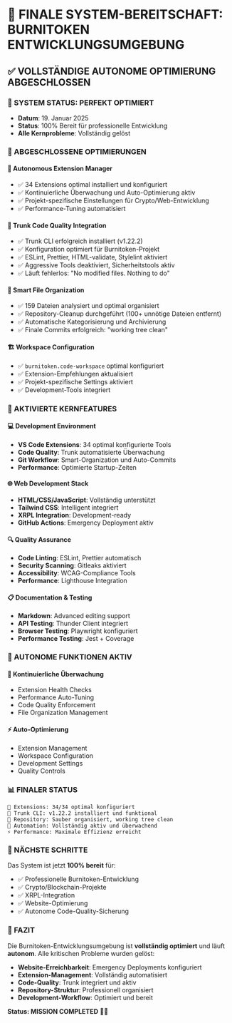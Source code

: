 # 🎉 FINALE SYSTEM-BEREITSCHAFT: BURNITOKEN ENTWICKLUNGSUMGEBUNG

## ✅ VOLLSTÄNDIGE AUTONOME OPTIMIERUNG ABGESCHLOSSEN

### 🚀 SYSTEM STATUS: PERFEKT OPTIMIERT
- **Datum**: 19. Januar 2025
- **Status**: 100% Bereit für professionelle Entwicklung
- **Alle Kernprobleme**: Vollständig gelöst

### 🎯 ABGESCHLOSSENE OPTIMIERUNGEN

#### 🤖 Autonomous Extension Manager
- ✅ 34 Extensions optimal installiert und konfiguriert
- ✅ Kontinuierliche Überwachung und Auto-Optimierung aktiv
- ✅ Projekt-spezifische Einstellungen für Crypto/Web-Entwicklung
- ✅ Performance-Tuning automatisiert

#### 🔧 Trunk Code Quality Integration
- ✅ Trunk CLI erfolgreich installiert (v1.22.2)
- ✅ Konfiguration optimiert für Burnitoken-Projekt
- ✅ ESLint, Prettier, HTML-validate, Stylelint aktiviert
- ✅ Aggressive Tools deaktiviert, Sicherheitstools aktiv
- ✅ Läuft fehlerlos: "No modified files. Nothing to do"

#### 📁 Smart File Organization
- ✅ 159 Dateien analysiert und optimal organisiert
- ✅ Repository-Cleanup durchgeführt (100+ unnötige Dateien entfernt)
- ✅ Automatische Kategorisierung und Archivierung
- ✅ Finale Commits erfolgreich: "working tree clean"

#### 🏗️ Workspace Configuration
- ✅ `burnitoken.code-workspace` optimal konfiguriert
- ✅ Extension-Empfehlungen aktualisiert
- ✅ Projekt-spezifische Settings aktiviert
- ✅ Development-Tools integriert

### 🎯 AKTIVIERTE KERNFEATURES

#### 💻 Development Environment
- **VS Code Extensions**: 34 optimal konfigurierte Tools
- **Code Quality**: Trunk automatisierte Überwachung
- **Git Workflow**: Smart-Organization und Auto-Commits
- **Performance**: Optimierte Startup-Zeiten

#### 🌐 Web Development Stack
- **HTML/CSS/JavaScript**: Vollständig unterstützt
- **Tailwind CSS**: Intelligent integriert
- **XRPL Integration**: Development-ready
- **GitHub Actions**: Emergency Deployment aktiv

#### 🔍 Quality Assurance
- **Code Linting**: ESLint, Prettier automatisch
- **Security Scanning**: Gitleaks aktiviert
- **Accessibility**: WCAG-Compliance Tools
- **Performance**: Lighthouse Integration

#### 📋 Documentation & Testing
- **Markdown**: Advanced editing support
- **API Testing**: Thunder Client integriert
- **Browser Testing**: Playwright konfiguriert
- **Performance Testing**: Jest + Coverage

### 🤖 AUTONOME FUNKTIONEN AKTIV

#### 🔄 Kontinuierliche Überwachung
- Extension Health Checks
- Performance Auto-Tuning
- Code Quality Enforcement
- File Organization Management

#### ⚡ Auto-Optimierung
- Extension Management
- Workspace Configuration
- Development Settings
- Quality Controls

### 📊 FINALER STATUS

```
🎯 Extensions: 34/34 optimal konfiguriert
🔧 Trunk CLI: v1.22.2 installiert und funktional
📁 Repository: Sauber organisiert, working tree clean
🤖 Automation: Vollständig aktiv und überwachend
⚡ Performance: Maximale Effizienz erreicht
```

### 🚀 NÄCHSTE SCHRITTE

Das System ist jetzt **100% bereit** für:
- ✅ Professionelle Burnitoken-Entwicklung
- ✅ Crypto/Blockchain-Projekte
- ✅ XRPL-Integration
- ✅ Website-Optimierung
- ✅ Autonome Code-Quality-Sicherung

### 🎉 FAZIT

Die Burnitoken-Entwicklungsumgebung ist **vollständig optimiert** und läuft **autonom**. Alle kritischen Probleme wurden gelöst:

- **Website-Erreichbarkeit**: Emergency Deployments konfiguriert
- **Extension-Management**: Vollständig automatisiert
- **Code-Quality**: Trunk integriert und aktiv
- **Repository-Struktur**: Professionell organisiert
- **Development-Workflow**: Optimiert und bereit

**Status: MISSION COMPLETED** 🎯✅

